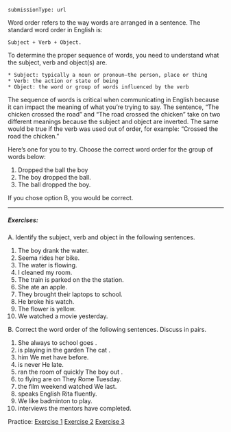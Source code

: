```ngMeta
submissionType: url
```
Word order refers to the way words are arranged in a sentence. The standard word order in English is: 

`Subject + Verb + Object.` 

To determine the proper sequence of words, you need to understand what the subject, verb and object(s) are.

```
* Subject: typically a noun or pronoun—the person, place or thing
* Verb: the action or state of being
* Object: the word or group of words influenced by the verb
```

The sequence of words is critical when communicating in English because it can impact the meaning of what you’re trying to say. The sentence, “The chicken crossed the road” and “The road crossed the chicken” take on two different meanings because the subject and object are inverted. The same would be true if the verb was used out of order, for example: “Crossed the road the chicken.”

Here’s one for you to try. Choose the correct word order for the group of words below:


1. Dropped the ball the boy
2. The boy dropped the ball.
3. The ball dropped the boy.

If you chose option B, you would be correct. 

---

##### Exercises:

A. Identify the subject, verb and object in the following sentences.
  
1. The boy drank the water.
2. Seema rides her bike.
3. The water is flowing.
4. I cleaned my room.
5. The train is parked on the the station.
6. She ate an apple.
7. They brought their laptops to school.
8. He broke his watch.
9. The flower is yellow.
10. We watched a movie yesterday.



B. Correct the word order of the following sentences. Discuss in pairs.

1. She always to school goes .
2. is playing in the garden The cat .
3. him We met have before. 
4. is never He late. 
5. ran the room of quickly The boy out .
6. to flying are on They Rome Tuesday. 
7. the film weekend watched We last.
8.  speaks English Rita fluently. 
9.  We like badminton to play.
10. interviews the mentors have completed.

Practice:
[Exercise 1](https://www.englisch-hilfen.de/en/exercises/word_order/sentences.htm)
[Exercise 2](https://www.englisch-hilfen.de/en/exercises/word_order/sentences3.htm)
[Exercise 3](https://www.englisch-hilfen.de/en/exercises/word_order/sentences4.htm)